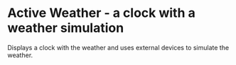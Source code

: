 # Active Weather - a clock with a weather simulation
Displays a clock with the weather and uses external devices to simulate the weather. 

